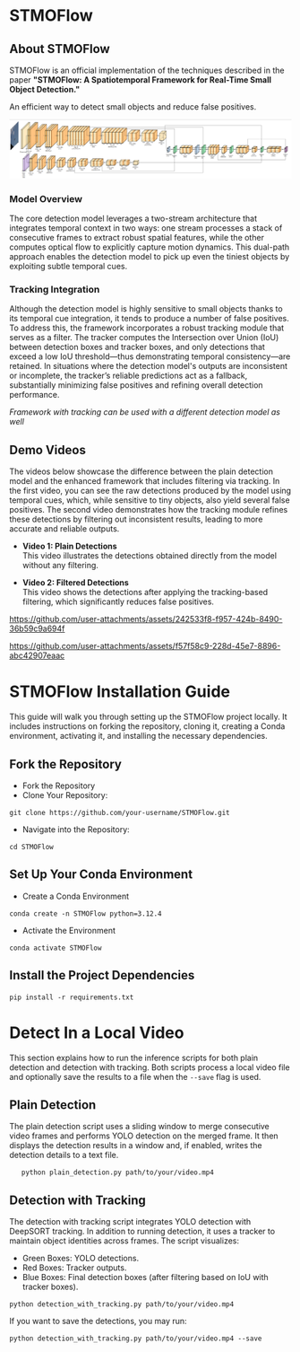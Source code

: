 # STMOFlow
## About STMOFlow

STMOFlow is an official implementation of the techniques described in the paper **"STMOFlow: A Spatiotemporal Framework for Real-Time Small Object Detection."**

An efficient way to detect small objects and reduce false positives.

![Project Image](./output_video/model_architecture.png)


### Model Overview

The core detection model leverages a two-stream architecture that integrates temporal context in two ways: one stream processes a stack of consecutive frames to extract robust spatial features, while the other computes optical flow to explicitly capture motion dynamics. This dual-path approach enables the detection model to pick up even the tiniest objects by exploiting subtle temporal cues.

### Tracking Integration

Although the detection model is highly sensitive to small objects thanks to its temporal cue integration, it tends to produce a number of false positives. To address this, the framework incorporates a robust tracking module that serves as a filter. The tracker computes the Intersection over Union (IoU) between detection boxes and tracker boxes, and only detections that exceed a low IoU threshold—thus demonstrating temporal consistency—are retained. In situations where the detection model's outputs are inconsistent or incomplete, the tracker’s reliable predictions act as a fallback, substantially minimizing false positives and refining overall detection performance.

_Framework with tracking can be used with a different detection model as well_

## Demo Videos

The videos below showcase the difference between the plain detection model and the enhanced framework that includes filtering via tracking. In the first video, you can see the raw detections produced by the model using temporal cues, which, while sensitive to tiny objects, also yield several false positives. The second video demonstrates how the tracking module refines these detections by filtering out inconsistent results, leading to more accurate and reliable outputs.

- **Video 1: Plain Detections**  
  This video illustrates the detections obtained directly from the model without any filtering.

- **Video 2: Filtered Detections**  
  This video shows the detections after applying the tracking-based filtering, which significantly reduces false positives.

https://github.com/user-attachments/assets/242533f8-f957-424b-8490-36b59c9a694f



https://github.com/user-attachments/assets/f57f58c9-228d-45e7-8896-abc42907eaac






# STMOFlow Installation Guide
This guide will walk you through setting up the STMOFlow project locally. It includes instructions on forking the repository, cloning it, creating a Conda environment, activating it, and installing the necessary dependencies.

## Fork the Repository
- Fork the Repository
- Clone Your Repository:
```
git clone https://github.com/your-username/STMOFlow.git
```
- Navigate into the Repository:
```
cd STMOFlow
```

## Set Up Your Conda Environment
- Create a Conda Environment
```
conda create -n STMOFlow python=3.12.4
```
- Activate the Environment
```
conda activate STMOFlow
```

## Install the Project Dependencies
```
pip install -r requirements.txt
```

# Detect In a Local Video

This section explains how to run the inference scripts for both plain detection and detection with tracking. Both scripts process a local video file and optionally save the results to a file when the `--save` flag is used.


## Plain Detection

The plain detection script uses a sliding window to merge consecutive video frames and performs YOLO detection on the merged frame. It then displays the detection results in a window and, if enabled, writes the detection details to a text file.

```
   python plain_detection.py path/to/your/video.mp4
```

## Detection with Tracking

The detection with tracking script integrates YOLO detection with DeepSORT tracking. In addition to running detection, it uses a tracker to maintain object identities across frames. The script visualizes:

- Green Boxes: YOLO detections.
- Red Boxes: Tracker outputs.
- Blue Boxes: Final detection boxes (after filtering based on IoU with tracker boxes).

```
python detection_with_tracking.py path/to/your/video.mp4
```

If you want to save the detections, you may run:
```
python detection_with_tracking.py path/to/your/video.mp4 --save
```



